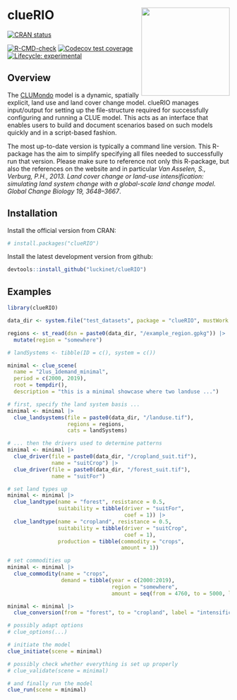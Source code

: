
<!-- README.md is generated from README.Rmd. Please edit that file -->

# clueRIO <a href='https://github.com/luckinet/cluerio/'><img src='man/figures/logo.svg' align="right" height="200" /></a>

<!-- badges: start -->

[![CRAN
status](https://www.r-pkg.org/badges/version/cluerio)](https://CRAN.R-project.org/package=cluerio)

[![R-CMD-check](https://github.com/luckinet/cluerio/actions/workflows/R-CMD-check.yaml/badge.svg)](https://github.com/luckinet/cluerio/actions/workflows/R-CMD-check.yaml)
[![Codecov test
coverage](https://codecov.io/gh/luckinet/cluerio/branch/main/graph/badge.svg)](https://app.codecov.io/gh/luckinet/cluerio?branch=main)
[![Lifecycle:
experimental](https://img.shields.io/badge/lifecycle-experimental-orange.svg)](https://lifecycle.r-lib.org/articles/stages.html#experimental)
<!-- badges: end -->

## Overview

The
[CLUMondo](https://www.environmentalgeography.nl/site/data-models/models/clumondo-model/)
model is a dynamic, spatially explicit, land use and land cover change
model. clueRIO manages input/output for setting up the file-structure
required for successfully configuring and running a CLUE model. This
acts as an interface that enables users to build and document scenarios
based on such models quickly and in a script-based fashion.

The most up-to-date version is typically a command line version. This
R-package has the aim to simplify specifying all files needed to
successfully run that version. Please make sure to reference not only
this R-package, but also the references on the website and in particular
*Van Asselen, S., Verburg, P.H., 2013. Land cover change or land-use
intensification: simulating land system change with a global-scale land
change model. Global Change Biology 19, 3648–3667*.

## Installation

Install the official version from CRAN:

``` r
# install.packages("clueRIO")
```

Install the latest development version from github:

``` r
devtools::install_github("luckinet/clueRIO")
```

## Examples

``` r
library(clueRIO)

data_dir <- system.file("test_datasets", package = "clueRIO", mustWork = TRUE)

regions <- st_read(dsn = paste0(data_dir, "/example_region.gpkg")) |> 
  mutate(region = "somewhere")

# landSystems <- tibble(ID = c(), system = c())

minimal <- clue_scene(
  name = "2lus_1demand_minimal", 
  period = c(2000, 2019),
  root = tempdir(), 
  description = "this is a minimal showcase where two landuse ...")

# first, specify the land system basis ...
minimal <- minimal |> 
  clue_landsystems(file = paste0(data_dir, "/landuse.tif"), 
                   regions = regions, 
                   cats = landSystems)

# ... then the drivers used to determine patterns
minimal <- minimal |> 
  clue_driver(file = paste0(data_dir, "/cropland_suit.tif"), 
              name = "suitCrop") |> 
  clue_driver(file = paste0(data_dir, "/forest_suit.tif"), 
              name = "suitFor")

# set land types up
minimal <- minimal |> 
  clue_landtype(name = "forest", resistance = 0.5,
                suitability = tibble(driver = "suitFor", 
                                     coef = 1)) |> 
  clue_landtype(name = "cropland", resistance = 0.5,
                suitability = tibble(driver = "suitCrop", 
                                     coef = 1), 
                production = tibble(commodity = "crops", 
                                    amount = 1))

# set commodities up
minimal <- minimal |> 
  clue_commodity(name = "crops", 
                 demand = tibble(year = c(2000:2019), 
                                 region = "somewhere", 
                                 amount = seq(from = 4760, to = 5000, length.out = 20)))

minimal <- minimal |> 
  clue_conversion(from = "forest", to = "cropland", label = "intensification")

# possibly adapt options
# clue_options(...)

# initiate the model
clue_initiate(scene = minimal)

# possibly check whether everything is set up properly
# clue_validate(scene = minimal)

# and finally run the model
clue_run(scene = minimal)
```
